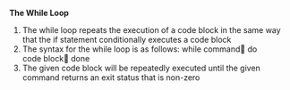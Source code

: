 **The While Loop**

1. The while loop repeats the execution of a code block in the same way that the if statement conditionally executes a code block
2. The syntax for the while loop is as follows:
      while command
      do	   
	        code block
      done
3. The given code block will be repeatedly executed until the given command returns an exit status that is non-zero   
